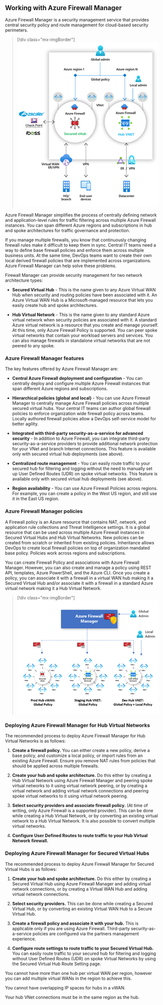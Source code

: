 ## Working with Azure Firewall Manager

Azure Firewall Manager is a security management service that provides central security policy and route management for cloud-based security perimeters. 

> [!div class="mx-imgBorder"]
> ![Azure Firewall Manager diagram showing a secure hub and hub vent deployment option ](../media/firewall-manager.png)


Azure Firewall Manager simplifies the process of centrally defining network and application-level rules for traffic filtering across multiple Azure Firewall instances. You can span different Azure regions and subscriptions in hub and spoke architectures for traffic governance and protection.

If you manage multiple firewalls, you know that continuously changing firewall rules make it difficult to keep them in sync. Central IT teams need a way to define base firewall policies and enforce them across multiple business units. At the same time, DevOps teams want to create their own local derived firewall policies that are implemented across organizations. Azure Firewall Manager can help solve these problems.

Firewall Manager can provide security management for two network architecture types:

- **Secured Virtual Hub** - This is the name given to any Azure Virtual WAN Hub when security and routing policies have been associated with it. An Azure Virtual WAN Hub is a Microsoft-managed resource that lets you easily create hub and spoke architectures.

- **Hub Virtual Network** - This is the name given to any standard Azure virtual network when security policies are associated with it. A standard Azure virtual network is a resource that you create and manage yourself. At this time, only Azure Firewall Policy is supported. You can peer spoke virtual networks that contain your workload servers and services. You can also manage firewalls in standalone virtual networks that are not peered to any spoke.

### Azure Firewall Manager features

The key features offered by Azure Firewall Manager are:

- **Central Azure Firewall deployment and configuration** - You can centrally deploy and configure multiple Azure Firewall instances that span different Azure regions and subscriptions. 

- **Hierarchical policies (global and local)** - You can use Azure Firewall Manager to centrally manage Azure Firewall policies across multiple secured virtual hubs. Your central IT teams can author global firewall policies to enforce organization wide firewall policy across teams. Locally authored firewall policies allow a DevOps self-service model for better agility.

- **Integrated with third-party security-as-a-service for advanced security** - In addition to Azure Firewall, you can integrate third-party security-as-a-service providers to provide additional network protection for your VNet and branch Internet connections. This feature is available only with secured virtual hub deployments (see above).

- **Centralized route management** - You can easily route traffic to your secured hub for filtering and logging without the need to manually set up User Defined Routes (UDR) on spoke virtual networks. This feature is available only with secured virtual hub deployments (see above).

- **Region availability** - You can use Azure Firewall Policies across regions. For example, you can create a policy in the West US region, and still use it in the East US region.

### Azure Firewall Manager policies

A Firewall policy is an Azure resource that contains NAT, network, and application rule collections and Threat Intelligence settings. It is a global resource that can be used across multiple Azure Firewall instances in Secured Virtual Hubs and Hub Virtual Networks. New policies can be created from scratch or inherited from existing policies. Inheritance allows DevOps to create local firewall policies on top of organization mandated base policy. Policies work across regions and subscriptions.

You can create Firewall Policy and associations with Azure Firewall Manager. However, you can also create and manage a policy using REST API, templates, Azure PowerShell, and the Azure CLI. Once you create a policy, you can associate it with a firewall in a virtual WAN hub making it a Secured Virtual Hub and/or associate it with a firewall in a standard Azure virtual network making it a Hub Virtual Network.

> [!div class="mx-imgBorder"]
> ![Azure Firewall Manager with three firewalls deployed to different hub vnets with policies applied](../media/firewall-manager-policies.png)


### Deploying Azure Firewall Manager for Hub Virtual Networks

The recommended process to deploy Azure Firewall Manager for Hub Virtual Networks is as follows:

1. **Create a firewall policy.** You can either create a new policy, derive a base policy, and customize a local policy, or import rules from an existing Azure Firewall. Ensure you remove NAT rules from policies that should be applied across multiple firewalls.

2. **Create your hub and spoke architecture.** Do this either by creating a Hub Virtual Network using Azure Firewall Manager and peering spoke virtual networks to it using virtual network peering, or by creating a virtual network and adding virtual network connections and peering spoke virtual networks to it using virtual network peering.

3. **Select security providers and associate firewall policy.** (At time of writing, only Azure Firewall is a supported provider). This can be done while creating a Hub Virtual Network, or by converting an existing virtual network to a Hub Virtual Network. It is also possible to convert multiple virtual networks.

4. **Configure User Defined Routes to route traffic to your Hub Virtual Network** **firewall.**

 

### Deploying Azure Firewall Manager for Secured Virtual Hubs

The recommended process to deploy Azure Firewall Manager for Secured Virtual Hubs is as follows:

1. **Create your hub and spoke architecture.** Do this either by creating a Secured Virtual Hub using Azure Firewall Manager and adding virtual network connections, or by creating a Virtual WAN Hub and adding virtual network connections.

2. **Select security providers.** This can be done while creating a Secured Virtual Hub, or by converting an existing Virtual WAN Hub to a Secure Virtual Hub.

3. **Create a firewall policy and associate it with your hub.** This is applicable only if you are using Azure Firewall. Third-party security-as-a-service policies are configured via the partners management experience.

4. **Configure route settings to route traffic to your Secured Virtual Hub.** You can easily route traffic to your secured hub for filtering and logging without User Defined Routes (UDR) on spoke Virtual Networks by using the Secured Virtual Hub Route Setting page.

You cannot have more than one hub per virtual WAN per region, however you can add multiple virtual WANs in the region to achieve this.

You cannot have overlapping IP spaces for hubs in a vWAN.

Your hub VNet connections must be in the same region as the hub.


